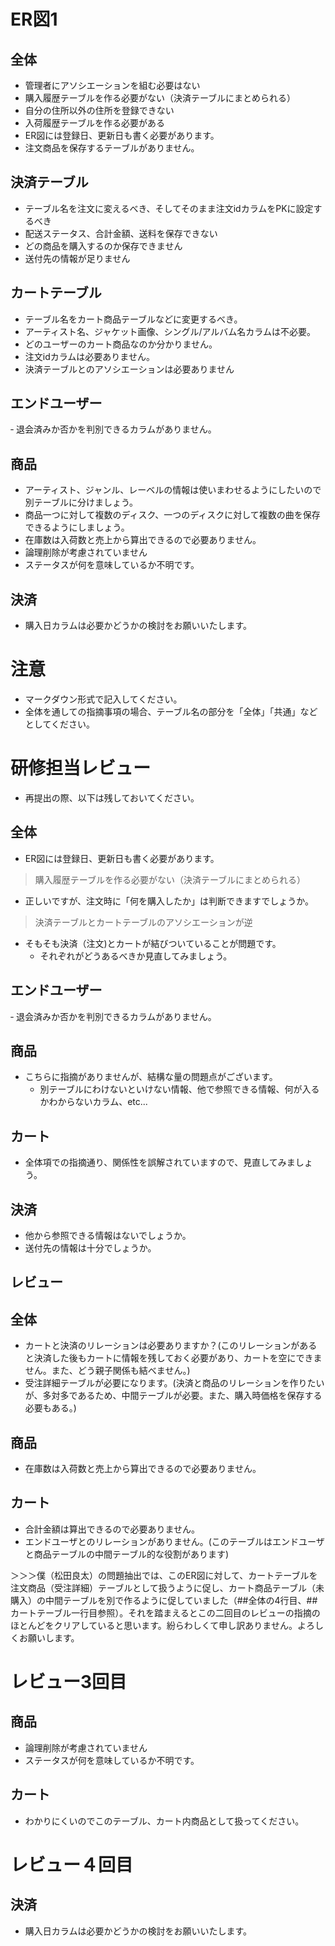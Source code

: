 # ER図1
## 全体
- 管理者にアソシエーションを組む必要はない
- 購入履歴テーブルを作る必要がない（決済テーブルにまとめられる）
- 自分の住所以外の住所を登録できない
- 入荷履歴テーブルを作る必要がある
- ER図には登録日、更新日も書く必要があります。
- 注文商品を保存するテーブルがありません。

## 決済テーブル
- テーブル名を注文に変えるべき、そしてそのまま注文idカラムをPKに設定するべき
- 配送ステータス、合計金額、送料を保存できない
- どの商品を購入するのか保存できません
- 送付先の情報が足りません

## カートテーブル
- テーブル名をカート商品テーブルなどに変更するべき。
- アーティスト名、ジャケット画像、シングル/アルバム名カラムは不必要。
- どのユーザーのカート商品なのか分かりません。
- 注文idカラムは必要ありません。
- 決済テーブルとのアソシエーションは必要ありません

## エンドユーザー
‐ 退会済みか否かを判別できるカラムがありません。

## 商品
- アーティスト、ジャンル、レーベルの情報は使いまわせるようにしたいので別テーブルに分けましょう。
- 商品一つに対して複数のディスク、一つのディスクに対して複数の曲を保存できるようにしましょう。
- 在庫数は入荷数と売上から算出できるので必要ありません。
- 論理削除が考慮されていません
- ステータスが何を意味しているか不明です。

## 決済
- 購入日カラムは必要かどうかの検討をお願いいたします。










# 注意
* マークダウン形式で記入してください。
* 全体を通しての指摘事項の場合、テーブル名の部分を「全体」「共通」などとしてください。

# 研修担当レビュー
- 再提出の際、以下は残しておいてください。

## 全体
- ER図には登録日、更新日も書く必要があります。
> 購入履歴テーブルを作る必要がない（決済テーブルにまとめられる）
- 正しいですが、注文時に「何を購入したか」は判断できますでしょうか。
> 決済テーブルとカートテーブルのアソシエーションが逆
- そもそも決済（注文)とカートが結びついていることが問題です。
  - それぞれがどうあるべきか見直してみましょう。

## エンドユーザー
‐ 退会済みか否かを判別できるカラムがありません。

## 商品
- こちらに指摘がありませんが、結構な量の問題点がございます。
  - 別テーブルにわけないといけない情報、他で参照できる情報、何が入るかわからないカラム、etc...

## カート
- 全体項での指摘通り、関係性を誤解されていますので、見直してみましょう。

## 決済
- 他から参照できる情報はないでしょうか。
- 送付先の情報は十分でしょうか。

## レビュー
## 全体
- カートと決済のリレーションは必要ありますか？(このリレーションがあると決済した後もカートに情報を残しておく必要があり、カートを空にできません。また、どう親子関係も結べません。)
- 受注詳細テーブルが必要になります。(決済と商品のリレーションを作りたいが、多対多であるため、中間テーブルが必要。また、購入時価格を保存する必要もある。)

## 商品
- 在庫数は入荷数と売上から算出できるので必要ありません。

## カート
- 合計金額は算出できるので必要ありません。
- エンドユーザとのリレーションがありません。(このテーブルはエンドユーザと商品テーブルの中間テーブル的な役割があります)
















＞＞＞僕（松田良太）の問題抽出では、このER図に対して、カートテーブルを注文商品（受注詳細）テーブルとして扱うように促し、カート商品テーブル（未購入）の中間テーブルを別で作るように促していました（##全体の4行目、##カートテーブル一行目参照）。それを踏まえるとこの二回目のレビューの指摘のほとんどをクリアしていると思います。紛らわしくて申し訳ありません。よろしくお願いします。


# レビュー3回目
## 商品
- 論理削除が考慮されていません
- ステータスが何を意味しているか不明です。

## カート
- わかりにくいのでこのテーブル、カート内商品として扱ってください。
# レビュー４回目
## 決済
- 購入日カラムは必要かどうかの検討をお願いいたします。
